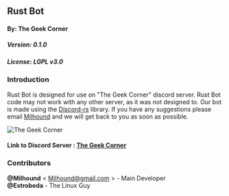 ## Rust Bot
#### By: The Geek Corner
##### Version: 0.1.0
##### License: LGPL v3.0

### Introduction
Rust Bot is designed for use on "The Geek Corner" discord server. Rust Bot code may not work with any other server, as it was not designed to. Our bot is made using the
[Discord-rs](https://github.com/SpaceManiac/discord-rs) library. If you have any suggestions please email [Milhound](Milhound@gmail.com) and we will get back to you as soon 
as possible.

![The Geek Corner](https://www.dropbox.com/s/k65acyz97isol4s/TGC.png?dl=1)

#### Link to Discord Server : [The Geek Corner](https://discord.gg/0posucgIpaVdr07J)

### Contributors
__@Milhound__ < Milhound@gmail.com > - Main Developer\
__@Estrobeda__ - The Linux Guy